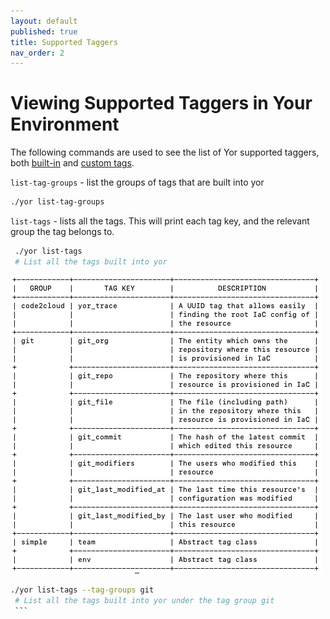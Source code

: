 ```yaml
---
layout: default
published: true
title: Supported Taggers
nav_order: 2
---
```

# Viewing Supported Taggers in Your Environment

The following commands are used to see the list of Yor supported taggers, both [built-in](../1.Welcome/welcome.html#custom-taggers) and [custom tags](../3.Custom%20Taggers/customTagExamples.html). 

`list-tag-groups` - list the groups of tags that are built into yor
   ```sh
   ./yor list-tag-groups
   ```
`list-tags` - lists all the tags. This will print each tag key, and the relevant group the tag belongs to.
   ```sh
    ./yor list-tags 
    # List all the tags built into yor
   ```
![Environment variables after tagging](/docs/yor_list_tags_after_env_var.png)
   ```sh
   ./yor list-tags --tag-groups git
    # List all the tags built into yor under the tag group git
    ```
